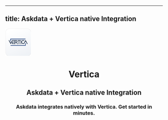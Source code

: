 
  ---
  title: Askdata + Vertica native Integration
  ---

<img class="dataset_icon mx-auto d-block mb-4" width="82" height="88" src="/media/integrations/icons/vertica.png" alt="">
<h1 class="dataset_title" style="text-align: center;">Vertica</h1>
<h2 class="dataset_subtitle" style="text-align: center;">Askdata + Vertica native Integration</h2> 
<h3 class="dataset_description" style="text-align: center;">Askdata integrates natively with Vertica. Get started in minutes.</h3> 

  